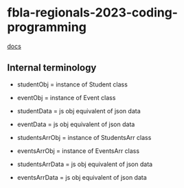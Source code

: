 # fbla-regionals-2023-coding-programming

[docs](./docs/index.md)

## Internal terminology
- studentObj = instance of Student class
- eventObj = instance of Event class

- studentData = js obj equivalent of json data
- eventData = js obj equivalent of json data

- studentsArrObj = instance of StudentsArr class
- eventsArrObj = instance of EventsArr class

- studentsArrData = js obj equivalent of json data
- eventsArrData = js obj equivalent of json data